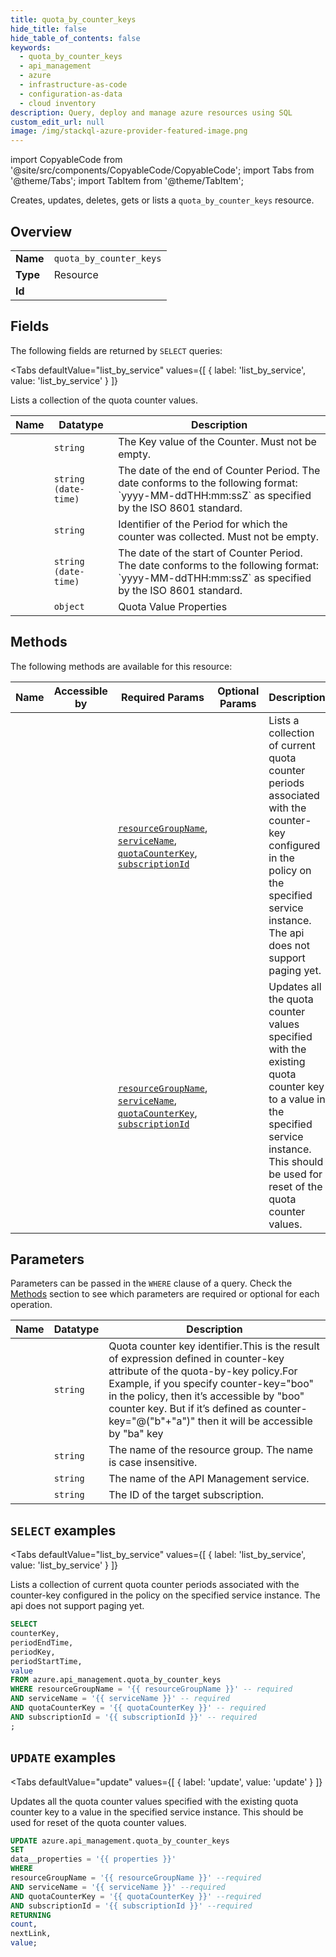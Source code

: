 ```yaml
--- 
title: quota_by_counter_keys
hide_title: false
hide_table_of_contents: false
keywords:
  - quota_by_counter_keys
  - api_management
  - azure
  - infrastructure-as-code
  - configuration-as-data
  - cloud inventory
description: Query, deploy and manage azure resources using SQL
custom_edit_url: null
image: /img/stackql-azure-provider-featured-image.png
---
```


import CopyableCode from '@site/src/components/CopyableCode/CopyableCode';
import Tabs from '@theme/Tabs';
import TabItem from '@theme/TabItem';

Creates, updates, deletes, gets or lists a <code>quota_by_counter_keys</code> resource.

## Overview
<table><tbody>
<tr><td><b>Name</b></td><td><code>quota_by_counter_keys</code></td></tr>
<tr><td><b>Type</b></td><td>Resource</td></tr>
<tr><td><b>Id</b></td><td><CopyableCode code="azure.api_management.quota_by_counter_keys" /></td></tr>
</tbody></table>

## Fields

The following fields are returned by `SELECT` queries:

<Tabs
    defaultValue="list_by_service"
    values={[
        { label: 'list_by_service', value: 'list_by_service' }
    ]}
>
<TabItem value="list_by_service">

Lists a collection of the quota counter values.

<table>
<thead>
    <tr>
    <th>Name</th>
    <th>Datatype</th>
    <th>Description</th>
    </tr>
</thead>
<tbody>
<tr>
    <td><CopyableCode code="counterKey" /></td>
    <td><code>string</code></td>
    <td>The Key value of the Counter. Must not be empty.</td>
</tr>
<tr>
    <td><CopyableCode code="periodEndTime" /></td>
    <td><code>string (date-time)</code></td>
    <td>The date of the end of Counter Period. The date conforms to the following format: `yyyy-MM-ddTHH:mm:ssZ` as specified by the ISO 8601 standard. </td>
</tr>
<tr>
    <td><CopyableCode code="periodKey" /></td>
    <td><code>string</code></td>
    <td>Identifier of the Period for which the counter was collected. Must not be empty.</td>
</tr>
<tr>
    <td><CopyableCode code="periodStartTime" /></td>
    <td><code>string (date-time)</code></td>
    <td>The date of the start of Counter Period. The date conforms to the following format: `yyyy-MM-ddTHH:mm:ssZ` as specified by the ISO 8601 standard. </td>
</tr>
<tr>
    <td><CopyableCode code="value" /></td>
    <td><code>object</code></td>
    <td>Quota Value Properties</td>
</tr>
</tbody>
</table>
</TabItem>
</Tabs>

## Methods

The following methods are available for this resource:

<table>
<thead>
    <tr>
    <th>Name</th>
    <th>Accessible by</th>
    <th>Required Params</th>
    <th>Optional Params</th>
    <th>Description</th>
    </tr>
</thead>
<tbody>
<tr>
    <td><a href="#list_by_service"><CopyableCode code="list_by_service" /></a></td>
    <td><CopyableCode code="select" /></td>
    <td><a href="#parameter-resourceGroupName"><code>resourceGroupName</code></a>, <a href="#parameter-serviceName"><code>serviceName</code></a>, <a href="#parameter-quotaCounterKey"><code>quotaCounterKey</code></a>, <a href="#parameter-subscriptionId"><code>subscriptionId</code></a></td>
    <td></td>
    <td>Lists a collection of current quota counter periods associated with the counter-key configured in the policy on the specified service instance. The api does not support paging yet.</td>
</tr>
<tr>
    <td><a href="#update"><CopyableCode code="update" /></a></td>
    <td><CopyableCode code="update" /></td>
    <td><a href="#parameter-resourceGroupName"><code>resourceGroupName</code></a>, <a href="#parameter-serviceName"><code>serviceName</code></a>, <a href="#parameter-quotaCounterKey"><code>quotaCounterKey</code></a>, <a href="#parameter-subscriptionId"><code>subscriptionId</code></a></td>
    <td></td>
    <td>Updates all the quota counter values specified with the existing quota counter key to a value in the specified service instance. This should be used for reset of the quota counter values.</td>
</tr>
</tbody>
</table>

## Parameters

Parameters can be passed in the `WHERE` clause of a query. Check the [Methods](#methods) section to see which parameters are required or optional for each operation.

<table>
<thead>
    <tr>
    <th>Name</th>
    <th>Datatype</th>
    <th>Description</th>
    </tr>
</thead>
<tbody>
<tr id="parameter-quotaCounterKey">
    <td><CopyableCode code="quotaCounterKey" /></td>
    <td><code>string</code></td>
    <td>Quota counter key identifier.This is the result of expression defined in counter-key attribute of the quota-by-key policy.For Example, if you specify counter-key="boo" in the policy, then it’s accessible by "boo" counter key. But if it’s defined as counter-key="@("b"+"a")" then it will be accessible by "ba" key</td>
</tr>
<tr id="parameter-resourceGroupName">
    <td><CopyableCode code="resourceGroupName" /></td>
    <td><code>string</code></td>
    <td>The name of the resource group. The name is case insensitive.</td>
</tr>
<tr id="parameter-serviceName">
    <td><CopyableCode code="serviceName" /></td>
    <td><code>string</code></td>
    <td>The name of the API Management service.</td>
</tr>
<tr id="parameter-subscriptionId">
    <td><CopyableCode code="subscriptionId" /></td>
    <td><code>string</code></td>
    <td>The ID of the target subscription.</td>
</tr>
</tbody>
</table>

## `SELECT` examples

<Tabs
    defaultValue="list_by_service"
    values={[
        { label: 'list_by_service', value: 'list_by_service' }
    ]}
>
<TabItem value="list_by_service">

Lists a collection of current quota counter periods associated with the counter-key configured in the policy on the specified service instance. The api does not support paging yet.

```sql
SELECT
counterKey,
periodEndTime,
periodKey,
periodStartTime,
value
FROM azure.api_management.quota_by_counter_keys
WHERE resourceGroupName = '{{ resourceGroupName }}' -- required
AND serviceName = '{{ serviceName }}' -- required
AND quotaCounterKey = '{{ quotaCounterKey }}' -- required
AND subscriptionId = '{{ subscriptionId }}' -- required
;
```
</TabItem>
</Tabs>


## `UPDATE` examples

<Tabs
    defaultValue="update"
    values={[
        { label: 'update', value: 'update' }
    ]}
>
<TabItem value="update">

Updates all the quota counter values specified with the existing quota counter key to a value in the specified service instance. This should be used for reset of the quota counter values.

```sql
UPDATE azure.api_management.quota_by_counter_keys
SET 
data__properties = '{{ properties }}'
WHERE 
resourceGroupName = '{{ resourceGroupName }}' --required
AND serviceName = '{{ serviceName }}' --required
AND quotaCounterKey = '{{ quotaCounterKey }}' --required
AND subscriptionId = '{{ subscriptionId }}' --required
RETURNING
count,
nextLink,
value;
```
</TabItem>
</Tabs>
